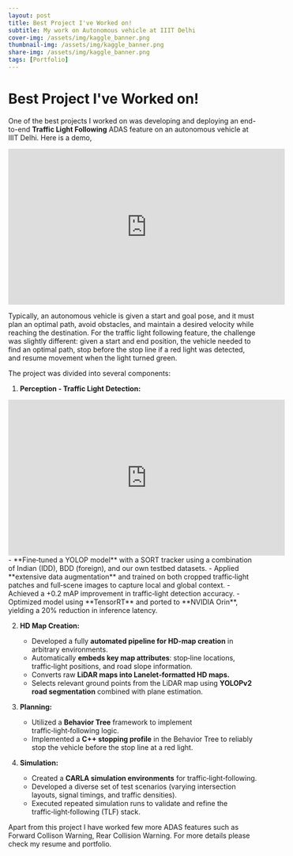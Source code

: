 ```yaml
---
layout: post
title: Best Project I've Worked on!
subtitle: My work on Autonomous vehicle at IIIT Delhi
cover-img: /assets/img/kaggle_banner.png
thumbnail-img: /assets/img/kaggle_banner.png
share-img: /assets/img/kaggle_banner.png
tags: [Portfolio]
---
```



# Best Project I've Worked on!

One of the best projects I worked on was developing and deploying an end-to-end **Traffic Light Following** ADAS feature on an autonomous vehicle at IIIT Delhi. Here is a demo,

<div class="col-md-6">
    <iframe width="560" height="315" src="https://www.youtube.com/embed/Yhju9OP4RS8" frameborder="0" allow="accelerometer; autoplay; clipboard-write; encrypted-media; gyroscope; picture-in-picture" allowfullscreen></iframe>
</div>

Typically, an autonomous vehicle is given a start and goal pose, and it must plan an optimal path, avoid obstacles, and maintain a desired velocity while reaching the destination. For the traffic light following feature, the challenge was slightly different: given a start and end position, the vehicle needed to find an optimal path, stop before the stop line if a red light was detected, and resume movement when the light turned green.

The project was divided into several components:

1. **Perception - Traffic Light Detection:**

<div class="col-md-6">
    <iframe width="560" height="315" src="https://youtu.be/KkV2-nVDkjs" frameborder="0" allow="accelerometer; autoplay; clipboard-write; encrypted-media; gyroscope; picture-in-picture" allowfullscreen></iframe>
</div>
	- **Fine‑tuned a YOLOP model** with a SORT tracker using a combination of Indian (IDD), BDD (foreign), and our own testbed datasets.
	- Applied **extensive data augmentation** and trained on both cropped traffic‑light patches and full‑scene images to capture local and global context.
	- Achieved a +0.2 mAP improvement in traffic‑light detection accuracy.
	- Optimized model using **TensorRT** and ported to **NVIDIA Orin**, yielding a 20% reduction in inference latency.

2. **HD Map Creation:**  
	- Developed a fully **automated pipeline for HD‑map creation** in arbitrary environments.
	- Automatically **embeds key map attributes**: stop‑line locations, traffic‑light positions, and road slope information.
	- Converts raw **LiDAR maps into Lanelet‑formatted HD maps.**
	- Selects relevant ground points from the LiDAR map using **YOLOPv2 road segmentation** combined with plane estimation.

4. **Planning:**  
	- Utilized a **Behavior Tree** framework to implement traffic‑light‑following logic.
	- Implemented a **C++ stopping profile** in the Behavior Tree to reliably stop the vehicle before the stop line at a red light.

5. **Simulation:**
	- Created a **CARLA simulation environments** for traffic‑light‑following.
	- Developed a diverse set of test scenarios (varying intersection layouts, signal timings, and traffic densities).
	- Executed repeated simulation runs to validate and refine the traffic‑light‑following (TLF) stack. 		

Apart from this project I have worked few more ADAS features such as Forward Collison Warning, Rear Collision Warning. For more details please check my resume and portfolio.

